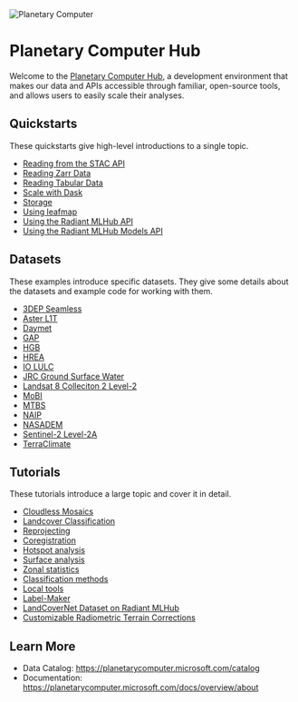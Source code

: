 <img src="https://ai4edatasetspublicassets.blob.core.windows.net/assets/aod_images/planetary_computer_header_800w.png" alt="Planetary Computer"/>

# Planetary Computer Hub

Welcome to the [Planetary Computer Hub](http://planetarycomputer.microsoft.com/compute), a development environment that makes our data and APIs accessible through familiar, open-source tools, and allows users to easily scale their analyses.

## Quickstarts

These quickstarts give high-level introductions to a single topic.

* [Reading from the STAC API](quickstarts/reading-stac.ipynb)
* [Reading Zarr Data](quickstarts/reading-zarr-data.ipynb)
* [Reading Tabular Data](quickstarts/reading-tabular-data.ipynb)
* [Scale with Dask](quickstarts/scale-with-dask.ipynb)
* [Storage](quickstarts/storage.ipynb)
* [Using leafmap](quickstarts/leafmap-example.ipynb)
* [Using the Radiant MLHub API](quickstarts/using-radiant-mlhub-api.ipynb)
* [Using the Radiant MLHub Models API](quickstarts/using-radiant-mlhub-models-api.ipynb)

## Datasets

These examples introduce specific datasets. They give some details about the datasets and example code for working with them.

* [3DEP Seamless](datasets/3dep/3dep-seamless-example.ipynb)
* [Aster L1T](datasets/aster-l1t/aster-l1t-example.ipynb)
* [Daymet](datasets/daymet/daymet-example.ipynb)
* [GAP](datasets/gap/gap-example.ipynb)
* [HGB](datasets/hgb/hgb-example.ipynb)
* [HREA](datasets/hrea/hrea-example.ipynb)
* [IO LULC](datasets/io-lulc/io-lulc-example.ipynb)
* [JRC Ground Surface Water](datsaets/jrc-gsw/jrc-gsw-example.ipynb)
* [Landsat 8 Colleciton 2 Level-2](datasets/landsat-8-c2-l2/landsat-8-c2-l2-example.ipynb)
* [MoBI](datasets/mobi/mobi-example.ipynb)
* [MTBS](datasets/mtbs/mtbs-example.ipynb)
* [NAIP](datasets/naip/naip-example.ipynb)
* [NASADEM](datasets/nasadem/nasadem-example.ipynb)
* [Sentinel-2 Level-2A](datasets/sentinel-2-l2a/sentinel-2-l2a-example.ipynb)
* [TerraClimate](datasets/terraclimate/terraclimate-example.ipynb)

## Tutorials

These tutorials introduce a large topic and cover it in detail.

* [Cloudless Mosaics](tutorials/cloudless-mosaic-sentinel2.ipynb)
* [Landcover Classification](tutorials/landcover.ipynb)
* [Reprojecting](tutorials/reprojection.ipynb)
* [Coregistration](tutorials/coregistration.ipynb)
* [Hotspot analysis](tutorials/ndvi_hotspots.ipynb)
* [Surface analysis](tutorials/surface_analysis.ipynb)
* [Zonal statistics](tutorials/zonal_statistics.ipynb)
* [Classification methods](tutorials/xarray-spatial_classification-methods.ipynb)
* [Local tools](tutorials/local-tools.ipynb)
* [Label-Maker](tutorials/label-maker-dask.ipynb)
* [LandCoverNet Dataset on Radiant MLHub](tutorials/radiant-mlhub-landcovernet.ipynb)
* [Customizable Radiometric Terrain Corrections](tutorials/customizable-rtc-sentinel1.ipynb)

## Learn More

* Data Catalog: https://planetarycomputer.microsoft.com/catalog
* Documentation: https://planetarycomputer.microsoft.com/docs/overview/about


